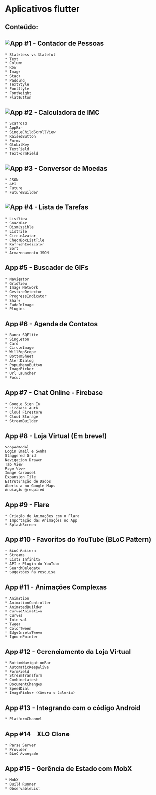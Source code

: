 # Aplicativos flutter 

## Conteúdo:

## ![App #1 - Contador de Pessoas](contador_pessoas)

    * Stateless vs Stateful 
    * Text
    * Column
    * Row
    * Image
    * Stack
    * Padding
    * TextStyle
    * FontStyle
    * FontWeight
    * FlatButton

## ![App #2 - Calculadora de IMC](calculadora_imc)

    * Scaffold
    * AppBar
    * SingleChildScrollView
    * RaisedButton
    * Forms
    * GlobalKey
    * TextField
    * TextFormField

## ![App #3 - Conversor de Moedas](conversor_moedas)

    * JSON
    * API
    * Future
    * FutureBuilder

## ![App #4 - Lista de Tarefas](todo_app)

    * ListView
    * SnackBar
    * Dismissible
    * ListTile
    * CircleAvatar
    * CheckBoxListTile
    * RefreshIndicator
    * Sort
    * Armazenamento JSON

## App #5 - Buscador de GIFs

    * Navigator
    * GridView
    * Image Network
    * GestureDetector
    * ProgressIndicator
    * Share
    * FadeInImage
    * Plugins

## App #6 - Agenda de Contatos

    * Banco SQFlite
    * Singleton
    * Card
    * CircleImage
    * WillPopScope
    * BottomSheet
    * AlertDialog
    * PopupMenuButton
    * ImagePicker
    * Url Launcher
    * Focus

## App #7 - Chat Online - Firebase

    * Google Sign In
    * Firebase Auth
    * Cloud Firestore
    * Cloud Storage
    * StreamBuilder

## App #8 - Loja Virtual (Em breve!)

    ScopedModel
    Login Email e Senha
    Staggered Grid
    Navigation Drawer
    Tab View
    Page View
    Image Carousel
    Expansion Tile
    Estruturação de Dados
    Abertura no Google Maps
    Anotação @required

## App #9 - Flare

    * Criação de Animações com o Flare
    * Importação das Animações no App
    * SplashScreen

## App #10 - Favoritos do YouTube (BLoC Pattern)

    * BLoC Pattern
    * Streams
    * Lista Infinita
    * API e Plugin do YouTube
    * SearchDelegate
    * Sugestões na Pesquisa

## App #11 - Animações Complexas

    * Animation
    * AnimationController
    * AnimatedBuilder
    * CurvedAnimation
    * Curves
    * Interval
    * Tween
    * ColorTween
    * EdgeInsetsTween
    * IgnorePointer

## App #12 - Gerenciamento da Loja Virtual

    * BottomNavigationBar
    * AutomaticKeepAlive
    * FormField
    * StreamTransform
    * CombineLatest
    * DocumentChanges
    * SpeedDial
    * ImagePicker (Câmera e Galeria)

## App #13 - Integrando com o código Android

    * PlatformChannel

## App #14 - XLO Clone

    * Parse Server
    * Provider
    * BLoC Avançado

## App #15 - Gerência de Estado com MobX

    * MobX
    * Build Runner
    * ObservableList
